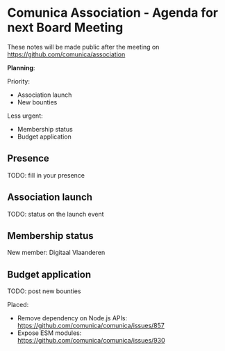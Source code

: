 # Comunica Association - Agenda for next Board Meeting

These notes will be made public after the meeting on https://github.com/comunica/association

**Planning**:

Priority:

- Association launch
- New bounties

Less urgent:

- Membership status
- Budget application

## Presence

TODO: fill in your presence

## Association launch

TODO: status on the launch event

## Membership status

New member: Digitaal Vlaanderen

## Budget application

TODO: post new bounties

Placed:

- Remove dependency on Node.js APIs: https://github.com/comunica/comunica/issues/857
- Expose ESM modules: https://github.com/comunica/comunica/issues/930


